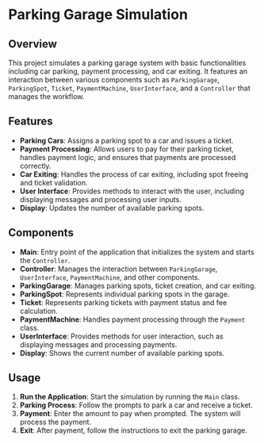 # Parking Garage Simulation

## Overview

This project simulates a parking garage system with basic functionalities including car parking, payment processing, and car exiting. It features an interaction between various components such as `ParkingGarage`, `ParkingSpot`, `Ticket`, `PaymentMachine`, `UserInterface`, and a `Controller` that manages the workflow.

## Features

- **Parking Cars**: Assigns a parking spot to a car and issues a ticket.
- **Payment Processing**: Allows users to pay for their parking ticket, handles payment logic, and ensures that payments are processed correctly.
- **Car Exiting**: Handles the process of car exiting, including spot freeing and ticket validation.
- **User Interface**: Provides methods to interact with the user, including displaying messages and processing user inputs.
- **Display**: Updates the number of available parking spots.

## Components

- **Main**: Entry point of the application that initializes the system and starts the `Controller`.
- **Controller**: Manages the interaction between `ParkingGarage`, `UserInterface`, `PaymentMachine`, and other components.
- **ParkingGarage**: Manages parking spots, ticket creation, and car exiting.
- **ParkingSpot**: Represents individual parking spots in the garage.
- **Ticket**: Represents parking tickets with payment status and fee calculation.
- **PaymentMachine**: Handles payment processing through the `Payment` class.
- **UserInterface**: Provides methods for user interaction, such as displaying messages and processing payments.
- **Display**: Shows the current number of available parking spots.

## Usage

1. **Run the Application**: Start the simulation by running the `Main` class.
2. **Parking Process**: Follow the prompts to park a car and receive a ticket.
3. **Payment**: Enter the amount to pay when prompted. The system will process the payment.
4. **Exit**: After payment, follow the instructions to exit the parking garage.
